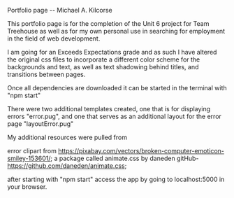 Portfolio page -- Michael A. Kilcorse

This portfolio page is for the completion of the Unit 6 project for Team Treehouse as well as for
my own personal use in searching for employment in the field of web development.

I am going for an Exceeds Expectations grade and as such I have altered the original css files to incorporate
a different color scheme for the backgrounds and text, as well as text shadowing behind titles, and transitions
between pages.

Once all dependencies are downloaded it can be started in the terminal with "npm start"

There were two additional templates created, one that is for displaying errors "error.pug", and one
that serves as an additional layout for the error page "layoutError.pug"

My additional resources were pulled from

error clipart from https://pixabay.com/vectors/broken-computer-emoticon-smiley-153601/;
a package called animate.css by daneden gitHub- https://github.com/daneden/animate.css;

after starting with "npm start" access the app by going to localhost:5000 in your browser.
